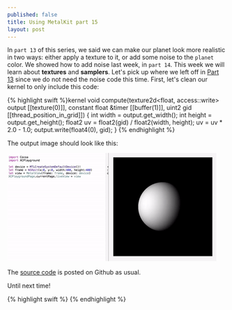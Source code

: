 ```yaml
---
published: false
title: Using MetalKit part 15
layout: post
---
```

In `part 13` of this series, we said we can make our planet look more realistic in two ways: either apply a texture to it, or add some noise to the `planet` color. We showed how to add noise last week, in `part 14`. This week we will learn about __textures__ and __samplers__.  Let's pick up where we left off in [Part 13](http://mhorga.org/2016/05/25/using-metalkit-part-13.html) since we do not need the noise code this time. 
First, let's clean our kernel to only include this code:

{% highlight swift %}kernel void compute(texture2d<float, access::write> output [[texture(0)]],
                    constant float &timer [[buffer(1)]],
                    uint2 gid [[thread_position_in_grid]])
{
    int width = output.get_width();
    int height = output.get_height();
    float2 uv = float2(gid) / float2(width, height);
    uv = uv * 2.0 - 1.0;
    output.write(float4(0), gid);
}
{% endhighlight %}

The output image should look like this:

![alt text](https://github.com/MetalKit/images/raw/master/chapter13_6.gif "6")

The [source code](https://github.com/MetalKit/metal) is posted on Github as usual.

Until next time!
 
{% highlight swift %}
{% endhighlight %}